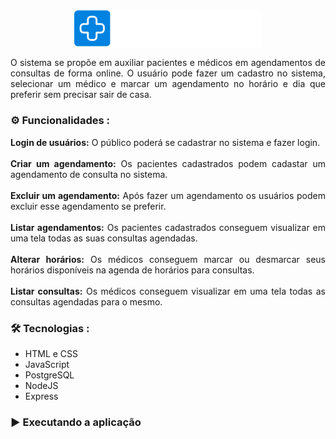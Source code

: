 <p align="center">
  <img  src="./view/HeaderFooter/logo.png" align="center" alt="Logo Medicine" width="300">
</p>

<p align="justify">
  O sistema se propõe em auxiliar pacientes e médicos em agendamentos de consultas de forma online. O usuário pode fazer um cadastro no sistema, selecionar um médico  e marcar um agendamento no horário e dia que preferir sem precisar sair de casa.
</p>

### ⚙️ Funcionalidades :
<p align="justify">
  <strong>Login de usuários:</strong> O público poderá se cadastrar no sistema e fazer login. 
  <br>
  <br>
  <strong>Criar um agendamento:</strong> Os pacientes cadastrados podem cadastar um agendamento  de consulta no sistema. 
  <br>
  <br>
  <strong>Excluir um agendamento:</strong> Após fazer um agendamento os usuários podem excluir esse agendamento se preferir.
  <br>
  <br>
  <strong>Listar agendamentos:</strong> Os pacientes cadastrados conseguem visualizar em uma tela todas as suas consultas agendadas. 
  <br>
  <br>
  <strong>Alterar horários:</strong> Os médicos conseguem marcar ou desmarcar seus horários disponíveis na agenda de horários para consultas. 
  <br>
  <br>
  <strong>Listar consultas:</strong> Os médicos conseguem visualizar em uma tela todas as consultas agendadas para o mesmo. 
  <br>
</p>

### 🛠 Tecnologias :
- HTML e CSS
- JavaScript
- PostgreSQL
- NodeJS
- Express

### ▶️ Executando a aplicação

